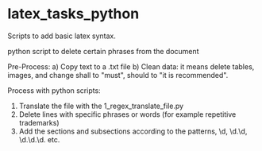 # latex_tasks_python
Scripts to add basic latex syntax.

python script to delete certain phrases from the document



Pre-Process: 
a) Copy text to a .txt file
b) Clean data: it means delete tables, images, and change shall to "must", should to "it is recommended". 

Process with python scripts:

1. Translate the file with the 1_regex_translate_file.py
2. Delete lines with specific phrases or words (for example repetitive trademarks)
3. Add the sections and subsections according to the patterns, \d, \d.\d, \d.\d.\d. etc.